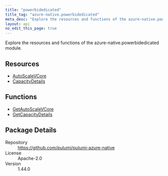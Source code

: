 ```yaml
---
title: "powerbidedicated"
title_tag: "azure-native.powerbidedicated"
meta_desc: "Explore the resources and functions of the azure-native.powerbidedicated module."
layout: api
no_edit_this_page: true
---
```


<!-- WARNING: this file was generated by Pulumi Docs Generator. -->
<!-- Do not edit by hand unless you're certain you know what you are doing! -->

Explore the resources and functions of the azure-native.powerbidedicated module.

<h2 id="resources">Resources</h2>
<ul class="api">
    <li><a href="autoscalevcore" title="AutoScaleVCore"><span class="api-symbol api-symbol--resource"></span>AutoScaleVCore</a></li>
    <li><a href="capacitydetails" title="CapacityDetails"><span class="api-symbol api-symbol--resource"></span>CapacityDetails</a></li>
</ul>

<h2 id="functions">Functions</h2>
<ul class="api">
    <li><a href="getautoscalevcore" title="GetAutoScaleVCore"><span class="api-symbol api-symbol--function"></span>GetAutoScaleVCore</a></li>
    <li><a href="getcapacitydetails" title="GetCapacityDetails"><span class="api-symbol api-symbol--function"></span>GetCapacityDetails</a></li>
</ul>

<h2 id="package-details">Package Details</h2>
<dl class="package-details">
	<dt>Repository</dt>
	<dd><a href="https://github.com/pulumi/pulumi-azure-native">https://github.com/pulumi/pulumi-azure-native</a></dd>
	<dt>License</dt>
	<dd>Apache-2.0</dd>
	<dt>Version</dt>
	<dd>1.44.0</dd>
</dl>

